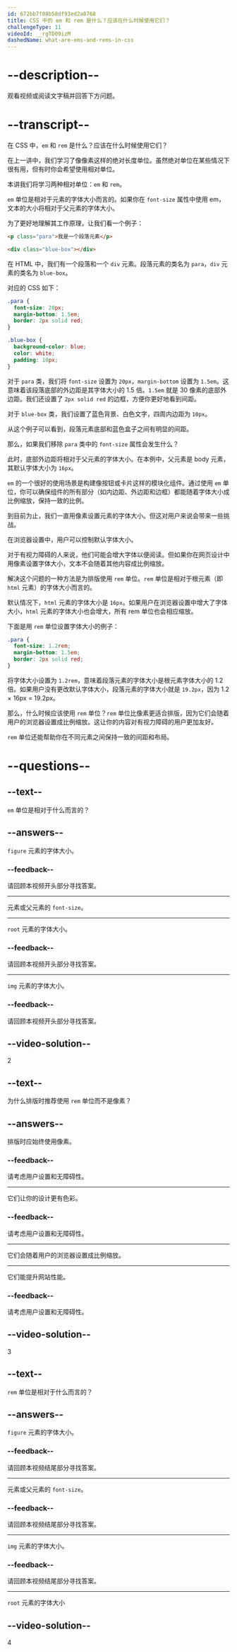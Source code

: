 ```yaml
---
id: 672bb7f08b58df93ed2a8768
title: CSS 中的 em 和 rem 是什么？应该在什么时候使用它们？
challengeType: 11
videoId: __rgTD09izM
dashedName: what-are-ems-and-rems-in-css
---
```


# --description--

观看视频或阅读文字稿并回答下方问题。

# --transcript--

在 CSS 中，`em` 和 `rem` 是什么？应该在什么时候使用它们？

在上一讲中，我们学习了像像素这样的绝对长度单位。虽然绝对单位在某些情况下很有用，但有时你会希望使用相对单位。

本讲我们将学习两种相对单位：`em` 和 `rem`。

`em` 单位是相对于元素的字体大小而言的。如果你在 `font-size` 属性中使用 em，文本的大小将相对于父元素的字体大小。

为了更好地理解其工作原理，让我们看一个例子：

```html
<p class="para">我是一个段落元素</p>

<div class="blue-box"></div>
```

在 HTML 中，我们有一个段落和一个 `div` 元素。段落元素的类名为 `para`，`div` 元素的类名为 `blue-box`。

对应的 CSS 如下：

```css
.para {
  font-size: 20px;
  margin-bottom: 1.5em;
  border: 2px solid red;
}

.blue-box {
  background-color: blue;
  color: white;
  padding: 10px;
}
```

对于 `para` 类，我们将 `font-size` 设置为 `20px`，`margin-bottom` 设置为 `1.5em`。这意味着该段落底部的外边距是其字体大小的 1.5 倍。`1.5em` 就是 30 像素的底部外边距。我们还设置了 `2px solid red` 的边框，方便你更好地看到间距。

对于 `blue-box` 类，我们设置了蓝色背景、白色文字，四周内边距为 `10px`。

从这个例子可以看到，段落元素底部和蓝色盒子之间有明显的间距。

那么，如果我们移除 `para` 类中的 `font-size` 属性会发生什么？

此时，底部外边距将相对于父元素的字体大小。在本例中，父元素是 body 元素，其默认字体大小为 `16px`。

`em` 的一个很好的使用场景是构建像按钮或卡片这样的模块化组件。通过使用 `em` 单位，你可以确保组件的所有部分（如内边距、外边距和边框）都能随着字体大小成比例缩放，保持一致的比例。

到目前为止，我们一直用像素设置元素的字体大小。但这对用户来说会带来一些挑战。

在浏览器设置中，用户可以控制默认字体大小。

对于有视力障碍的人来说，他们可能会增大字体以便阅读。但如果你在网页设计中用像素设置字体大小，文本不会随着其他内容成比例缩放。

解决这个问题的一种方法是为排版使用 `rem` 单位。`rem` 单位是相对于根元素（即 `html` 元素）的字体大小而言的。

默认情况下，`html` 元素的字体大小是 `16px`。如果用户在浏览器设置中增大了字体大小，`html` 元素的字体大小也会增大，所有 rem 单位也会相应缩放。

下面是用 `rem` 单位设置字体大小的例子：

```css
.para {
  font-size: 1.2rem;
  margin-bottom: 1.5em;
  border: 2px solid red;
}
```

将字体大小设置为 `1.2rem`，意味着段落元素的字体大小是根元素字体大小的 1.2 倍。如果用户没有更改默认字体大小，段落元素的字体大小就是 `19.2px`，因为 1.2 × 16px = 19.2px。

那么，什么时候应该使用 `rem` 单位？`rem` 单位比像素更适合排版，因为它们会随着用户的浏览器设置成比例缩放。这让你的内容对有视力障碍的用户更加友好。

`rem` 单位还能帮助你在不同元素之间保持一致的间距和布局。

# --questions--

## --text--

`em` 单位是相对于什么而言的？

## --answers--

`figure` 元素的字体大小。

### --feedback--

请回顾本视频开头部分寻找答案。

---

元素或父元素的 `font-size`。

---

`root` 元素的字体大小。

### --feedback--

请回顾本视频开头部分寻找答案。

---

`img` 元素的字体大小。

### --feedback--

请回顾本视频开头部分寻找答案。

## --video-solution--

2

## --text--

为什么排版时推荐使用 `rem` 单位而不是像素？

## --answers--

排版时应始终使用像素。

### --feedback--

请考虑用户设置和无障碍性。

---

它们让你的设计更有色彩。

### --feedback--

请考虑用户设置和无障碍性。

---

它们会随着用户的浏览器设置成比例缩放。

---

它们能提升网站性能。

### --feedback--

请考虑用户设置和无障碍性。

## --video-solution--

3

## --text--

`rem` 单位是相对于什么而言的？

## --answers--

`figure` 元素的字体大小。

### --feedback--

请回顾本视频结尾部分寻找答案。

---

元素或父元素的 `font-size`。

### --feedback--

请回顾本视频结尾部分寻找答案。

---

`img` 元素的字体大小。

### --feedback--

请回顾本视频结尾部分寻找答案。

---

`root` 元素的字体大小

## --video-solution--

4

